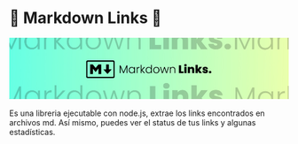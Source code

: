 # 🔗 Markdown Links 🔗

![portada](./portada.jpg)

Es una libreria ejecutable con node.js, extrae los links encontrados en archivos md. Así mismo, puedes ver el status de tus links y algunas estadísticas.
